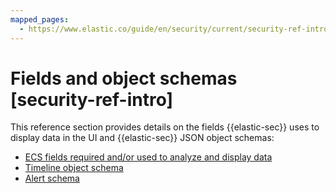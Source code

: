 ```yaml
---
mapped_pages:
  - https://www.elastic.co/guide/en/security/current/security-ref-intro.html
---
```


# Fields and object schemas [security-ref-intro]

This reference section provides details on the fields {{elastic-sec}} uses to display data in the UI and {{elastic-sec}} JSON object schemas:

* [ECS fields required and/or used to analyze and display data](/reference/security/fields-and-object-schemas/siem-field-reference.md)
* [Timeline object schema](/reference/security/fields-and-object-schemas/timeline-object-schema.md)
* [Alert schema](/reference/security/fields-and-object-schemas/alert-schema.md)

